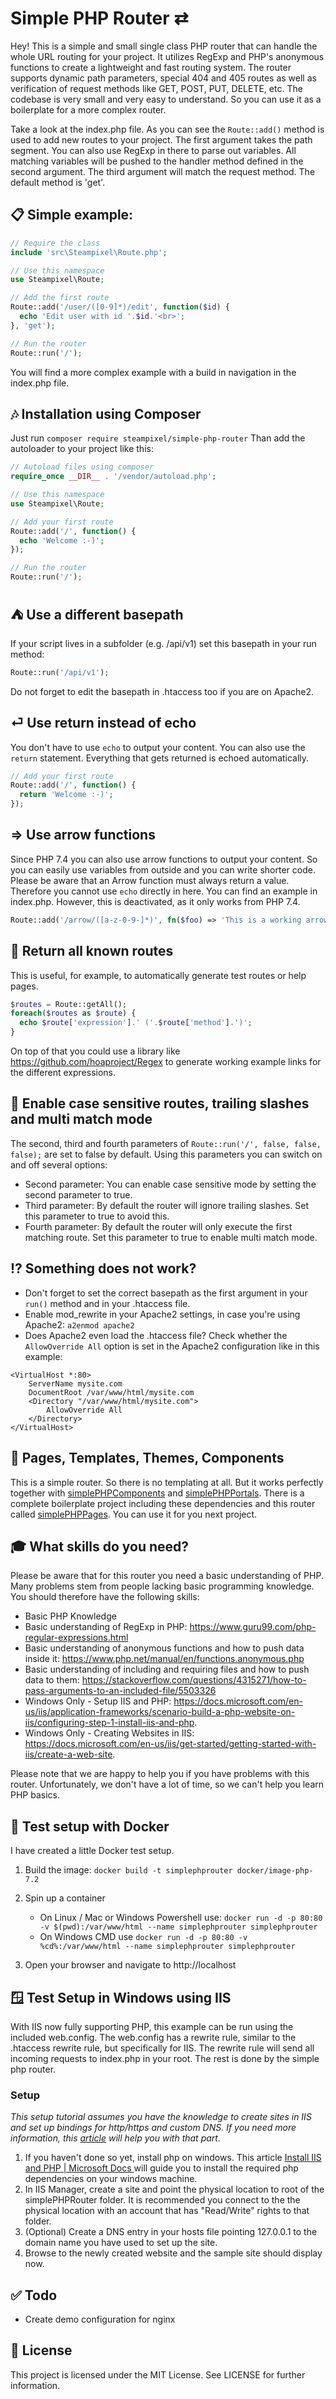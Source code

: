 # Simple PHP Router ⇄

Hey! This is a simple and small single class PHP router that can handle the whole URL routing for your project.
It utilizes RegExp and PHP's anonymous functions to create a lightweight and fast routing system.
The router supports dynamic path parameters, special 404 and 405 routes as well as verification of request methods like GET, POST, PUT, DELETE, etc.
The codebase is very small and very easy to understand. So you can use it as a boilerplate for a more complex router.

Take a look at the index.php file. As you can see the `Route::add()` method is used to add new routes to your project.
The first argument takes the path segment. You can also use RegExp in there to parse out variables.
All matching variables will be pushed to the handler method defined in the second argument.
The third argument will match the request method. The default method is 'get'.

## 📋 Simple example:
```php
// Require the class
include 'src\Steampixel\Route.php';

// Use this namespace
use Steampixel\Route;

// Add the first route
Route::add('/user/([0-9]*)/edit', function($id) {
  echo 'Edit user with id '.$id.'<br>';
}, 'get');

// Run the router
Route::run('/');
```

You will find a more complex example with a build in navigation in the index.php file.

## 🎶 Installation using Composer
Just run `composer require steampixel/simple-php-router`
Than add the autoloader to your project like this:
```php
// Autoload files using composer
require_once __DIR__ . '/vendor/autoload.php';

// Use this namespace
use Steampixel\Route;

// Add your first route
Route::add('/', function() {
  echo 'Welcome :-)';
});

// Run the router
Route::run('/');
```

## ⛺ Use a different basepath
If your script lives in a subfolder (e.g. /api/v1) set this basepath in your run method:

```php
Route::run('/api/v1');
```

Do not forget to edit the basepath in .htaccess too if you are on Apache2.

## ⏎ Use return instead of echo
You don't have to use `echo` to output your content. You can also use the `return` statement. Everything that gets returned is echoed automatically.

```php
// Add your first route
Route::add('/', function() {
  return 'Welcome :-)';
});
```

## ⇒ Use arrow functions
Since PHP 7.4 you can also use arrow functions to output your content. So you can easily use variables from outside and you can write shorter code.
Please be aware that an Arrow function must always return a value. Therefore you cannot use `echo` directly in here.
You can find an example in index.php. However, this is deactivated, as it only works from PHP 7.4.

```php
Route::add('/arrow/([a-z-0-9-]*)', fn($foo) => 'This is a working arrow function example. Parameter: '.$foo );
```

## 📖 Return all known routes
This is useful, for example, to automatically generate test routes or help pages.

```php
$routes = Route::getAll();
foreach($routes as $route) {
  echo $route['expression'].' ('.$route['method'].')';
}
```

On top of that you could use a library like https://github.com/hoaproject/Regex to generate working example links for the different expressions.

## 🧰 Enable case sensitive routes, trailing slashes and multi match mode
The second, third and fourth parameters of `Route::run('/', false, false, false);` are set to false by default.
Using this parameters you can switch on and off several options:
* Second parameter: You can enable case sensitive mode by setting the second parameter to true.
* Third parameter: By default the router will ignore trailing slashes. Set this parameter to true to avoid this.
* Fourth parameter: By default the router will only execute the first matching route. Set this parameter to true to enable multi match mode.

## ⁉ Something does not work?
* Don't forget to set the correct basepath as the first argument in your `run()` method and in your .htaccess file.
* Enable mod_rewrite in your Apache2 settings, in case you're using Apache2: `a2enmod apache2`
* Does Apache2 even load the .htaccess file? Check whether the `AllowOverride All` option is set in the Apache2 configuration like in this example:
```
<VirtualHost *:80>
    ServerName mysite.com
    DocumentRoot /var/www/html/mysite.com
    <Directory "/var/www/html/mysite.com">
        AllowOverride All
    </Directory>
</VirtualHost>
```

## 🚀 Pages, Templates, Themes, Components
This is a simple router. So there is no templating at all. But it works perfectly together with [simplePHPComponents](https://github.com/steampixel/simplePHPComponents) and [simplePHPPortals](https://github.com/steampixel/simplePHPPortals). There is a complete boilerplate project including these dependencies and this router called [simplePHPPages](https://github.com/steampixel/simplePHPPages). You can use it for you next project.

## 🎓 What skills do you need?
Please be aware that for this router you need a basic understanding of PHP. Many problems stem from people lacking basic programming knowledge. You should therefore have the following skills:
* Basic PHP Knowledge
* Basic understanding of RegExp in PHP: https://www.guru99.com/php-regular-expressions.html
* Basic understanding of anonymous functions and how to push data inside it: https://www.php.net/manual/en/functions.anonymous.php
* Basic understanding of including and requiring files and how to push data to them: https://stackoverflow.com/questions/4315271/how-to-pass-arguments-to-an-included-file/5503326
* Windows Only - Setup IIS and PHP: https://docs.microsoft.com/en-us/iis/application-frameworks/scenario-build-a-php-website-on-iis/configuring-step-1-install-iis-and-php.
* Windows Only - Creating Websites in IIS: https://docs.microsoft.com/en-us/iis/get-started/getting-started-with-iis/create-a-web-site.

Please note that we are happy to help you if you have problems with this router. Unfortunately, we don't have a lot of time, so we can't help you learn PHP basics.

## 🚢 Test setup with Docker
I have created a little Docker test setup.

1. Build the image: `docker build -t simplephprouter docker/image-php-7.2`

2. Spin up a container
	* On Linux / Mac or Windows Powershell use: `docker run -d -p 80:80 -v $(pwd):/var/www/html --name simplephprouter simplephprouter`
	* On Windows CMD use `docker run -d -p 80:80 -v %cd%:/var/www/html --name simplephprouter simplephprouter`

3. Open your browser and navigate to http://localhost

## 🪟 Test Setup in Windows using IIS
With IIS now fully supporting PHP, this example can be run using the included web.config. The web.config has a rewrite rule, similar to the .htaccess rewrite rule, but specifically for IIS. The rewrite rule will send all incoming requests to index.php in your root. The rest is done by the simple php router.
### Setup
_This setup tutorial assumes you have the knowledge to create sites in IIS and set up bindings for http/https and custom DNS. If you need more information, this [article](https://docs.microsoft.com/en-us/iis/get-started/getting-started-with-iis/create-a-web-site) will help you with that part._
1. If you haven't done so yet, install php on windows. This article [Install IIS and PHP | Microsoft Docs ](https://docs.microsoft.com/en-us/iis/application-frameworks/scenario-build-a-php-website-on-iis/configuring-step-1-install-iis-and-php) will guide you to install the required php dependencies on your windows machine.
2. In IIS Manager, create a site and point the physical location to root of the simplePHPRouter folder. It is recommended you connect to the the physical location with an account that has "Read/Write" rights to that folder.
3. (Optional) Create a DNS entry in your hosts file pointing 127.0.0.1 to the domain name you have used to set up the site.
4. Browse to the newly created website and the sample site should display now.

## ✅ Todo
* Create demo configuration for nginx

## 📃 License
This project is licensed under the MIT License. See LICENSE for further information.
